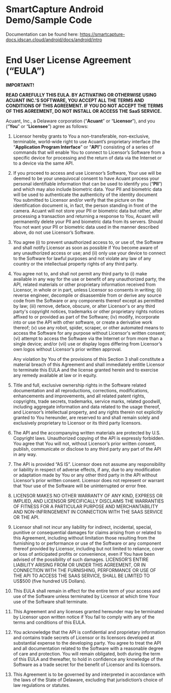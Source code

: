 # SmartCapture Android Demo/Sample Code

Documentation can be found here: https://smartcapture-docs.idscan.cloud/android/docs/android/intro

# End User License Agreement (“EULA”)

**IMPORTANT!**

**READ CAREFULLY THIS EULA. BY ACTIVATING OR OTHERWISE USING ACUANT INC.’S SOFTWARE, YOU ACCEPT ALL THE TERMS AND CONDITIONS OF THIS AGREEMENT. IF YOU DO NOT ACCEPT THE TERMS OF THIS AGREEMENT, DO NOT INSTALL OR ACCESS THE SaaS SERVICE.**

Acuant, Inc., a Delaware corporation (“**Acuant**” or “**Licensor**”), and you (“**You**” or “**Licensee**”) agree as follows:

1. Licensor hereby grants to You a non-transferable, non-exclusive, terminable, world-wide right to use Acuant’s proprietary interface (the “**Application Program Interface**” or “**API**”) consisting of a series of commands that will enable You to connect to Licensor’s Software from a specific device for processing and the return of data via the Internet or to a device via the same API.

2. If you proceed to access and use Licensor’s Software, Your use will be deemed to be your unequivocal consent to have Acuant process your personal identifiable information that can be used to identify you (“**PII**”) and which may also include biometric data. Your PII and biometric data will be used to authenticate the authenticity of the identity document You submitted to Licensor and/or verify that the picture on the identification document is, in fact, the person standing in front of the camera. Acuant will not store your PII or biometric data but rather, after processing a transaction and returning a response to You, Acuant will permanently delete your PII and biometric data from its servers. Should You not want your PII or biometric data used in the manner described above, do not use Licensor’s Software.

3. You agree (i) to prevent unauthorized access to, or use of, the Software and shall notify Licensor as soon as possible if You become aware of any unauthorized access or use; and (ii) only use your device to connect to the Software for lawful purposes and not violate any law of any country or the intellectual property rights of any third party.

4. You agree not to, and shall not permit any third party to (i) make available in any way for the use or benefit of any unauthorized party, the API, related materials or other proprietary information received from Licensor, in whole or in part, unless Licensor so consents in writing; (ii) reverse engineer, decompile or disassemble from or derive any source code from the Software or any components thereof except as permitted by law; (iii) remove, deface, obscure, or alter Licensor's or any third party's copyright notices, trademarks or other proprietary rights notices affixed to or provided as part of the Software; (iv) modify, incorporate into or use the API with other software, or create a derivative work thereof; (v) use any robot, spider, scraper, or other automated means to access the Software for any purpose without Licensor's written consent; (vi) attempt to access the Software via the Internet or from more than a single device; and/or (vii) use or display logos differing from Licensor’s own logos without Licensor’s prior written approval.

   Any violation by You of the provisions of this Section 3 shall constitute a material breach of this Agreement and shall immediately entitle Licensor to terminate this EULA and the license granted herein and to exercise any remedy available at law or in equity.

5. Title and full, exclusive ownership rights in the Software related documentation and all reproductions, corrections, modifications, enhancements and improvements, and all related patent rights, copyrights, trade secrets, trademarks, service marks, related goodwill, including aggregate information and data related to the usage thereof, and Licensor’s intellectual property, and any rights therein not explicitly granted to You hereunder, are reserved to and shall remain solely and exclusively proprietary to Licensor or its third party licensors.

6. The API and the accompanying written materials are protected by U.S. Copyright laws. Unauthorized copying of the API is expressly forbidden. You agree that You will not, without Licensor’s prior written consent, publish, communicate or disclose to any third party any part of the API in any way.

7. The API is provided “AS IS”. Licensor does not assume any responsibility or liability in respect of adverse effects, if any, due to any modification or adaptation made by You or any other third party in the API without Licensor’s prior written consent. Licensor does not represent or warrant that Your use of the Software will be uninterrupted or error free.

8. LICENSOR MAKES NO OTHER WARRANTY OF ANY KIND, EXPRESS OR IMPLIED, AND LICENSOR SPECIFICALLY DISCLAIMS THE WARRANTIES OF FITNESS FOR A PARTICULAR PURPOSE AND MERCHANTABILITY AND NON-INFRINGEMENT IN CONNECTION WITH THE SAAS SERVICE OR THE API.

9. Licensor shall not incur any liability for indirect, incidental, special, punitive or consequential damages for claims arising from or related to this Agreement, including without limitation those resulting from the furnishing to or performance or use of the Software or any component thereof provided by Licensor, including but not limited to reliance, cover or loss of anticipated profits or convenience, even if You have been advised of the possibility of such damages. LICENSOR’S ENTIRE LIABILITY ARISING FROM OR UNDER THIS AGREEMENT, OR IN CONNECTION WITH THE FURNISHING, PERFORMANCE OR USE OF THE API TO ACCESS THE SAAS SERVICE, SHALL BE LIMITED TO US$500 (five hundred US Dollars).

10. This EULA shall remain in effect for the entire term of your access and use of the Software unless terminated by Licensor at which time Your use of the Software shall terminate.

11. This Agreement and any licenses granted hereunder may be terminated by Licensor upon written notice if You fail to comply with any of the terms and conditions of this EULA.

12. You acknowledge that the API is confidential and proprietary information and contains trade secrets of Licensor or its licensors developed at substantial expense to the developing party. You agree to treat the API and all documentation related to the Software with a reasonable degree of care and protection. You will remain obligated, both during the term of this EULA and thereafter, to hold in confidence any knowledge of the Software as a trade secret for the benefit of Licensor and its licensors.

13. This Agreement is to be governed by and interpreted in accordance with the laws of the State of Delaware, excluding that jurisdiction’s choice of law regulations or statutes.

